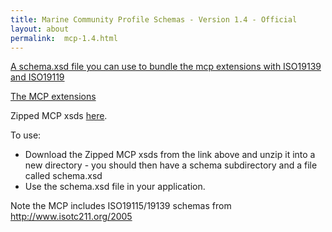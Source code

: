 ```yaml
---
title: Marine Community Profile Schemas - Version 1.4 - Official
layout: about
permalink:  mcp-1.4.html
---
```



[A schema.xsd file you can use to bundle the mcp extensions with ISO19139 and ISO19119](/mcp-1.4/schema.xsd)

[The MCP extensions](/mcp-1.4/schema/extensions/mcpExtensions.xsd)

<!-- No terms? -->

Zipped MCP xsds [here](/mcp-1.4.zip). 

To use:

  - Download the Zipped MCP xsds from the link above and unzip it into a new directory - you should then have a schema subdirectory and a file called schema.xsd
  - Use the schema.xsd file in your application.


Note the MCP includes ISO19115/19139 schemas from <http://www.isotc211.org/2005>


